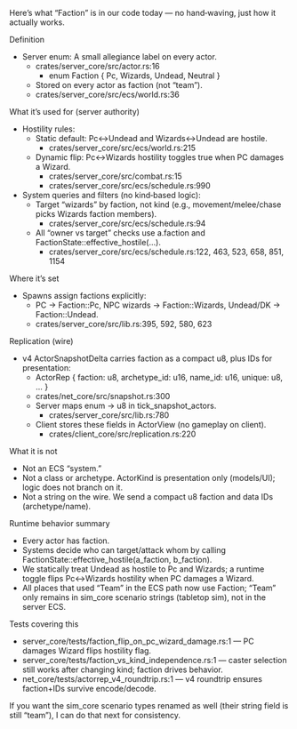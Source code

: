 Here’s what “Faction” is in our code today — no hand‑waving, just how it actually works.

  Definition

  - Server enum: A small allegiance label on every actor.
      - crates/server_core/src/actor.rs:16
          - enum Faction { Pc, Wizards, Undead, Neutral }
      - Stored on every actor as faction (not “team”).
      - crates/server_core/src/ecs/world.rs:36

  What it’s used for (server authority)

  - Hostility rules:
      - Static default: Pc↔Undead and Wizards↔Undead are hostile.
          - crates/server_core/src/ecs/world.rs:215
      - Dynamic flip: Pc↔Wizards hostility toggles true when PC damages a Wizard.
          - crates/server_core/src/combat.rs:15
          - crates/server_core/src/ecs/schedule.rs:990
  - System queries and filters (no kind‑based logic):
      - Target “wizards” by faction, not kind (e.g., movement/melee/chase picks Wizards faction members).
          - crates/server_core/src/ecs/schedule.rs:94
      - All “owner vs target” checks use a.faction and FactionState::effective_hostile(...).
          - crates/server_core/src/ecs/schedule.rs:122, 463, 523, 658, 851, 1154

  Where it’s set

  - Spawns assign factions explicitly:
      - PC → Faction::Pc, NPC wizards → Faction::Wizards, Undead/DK → Faction::Undead.
      - crates/server_core/src/lib.rs:395, 592, 580, 623

  Replication (wire)

  - v4 ActorSnapshotDelta carries faction as a compact u8, plus IDs for presentation:
      - ActorRep { faction: u8, archetype_id: u16, name_id: u16, unique: u8, … }
      - crates/net_core/src/snapshot.rs:300
      - Server maps enum → u8 in tick_snapshot_actors.
          - crates/server_core/src/lib.rs:780
      - Client stores these fields in ActorView (no gameplay on client).
          - crates/client_core/src/replication.rs:220

  What it is not

  - Not an ECS “system.”
  - Not a class or archetype. ActorKind is presentation only (models/UI); logic does not branch on it.
  - Not a string on the wire. We send a compact u8 faction and data IDs (archetype/name).

  Runtime behavior summary

  - Every actor has faction.
  - Systems decide who can target/attack whom by calling FactionState::effective_hostile(a_faction, b_faction).
  - We statically treat Undead as hostile to Pc and Wizards; a runtime toggle flips Pc↔Wizards hostility when PC damages a Wizard.
  - All places that used “Team” in the ECS path now use Faction; “Team” only remains in sim_core scenario strings (tabletop sim), not in the server ECS.

  Tests covering this

  - server_core/tests/faction_flip_on_pc_wizard_damage.rs:1 — PC damages Wizard flips hostility flag.
  - server_core/tests/faction_vs_kind_independence.rs:1 — caster selection still works after changing kind; faction drives behavior.
  - net_core/tests/actorrep_v4_roundtrip.rs:1 — v4 roundtrip ensures faction+IDs survive encode/decode.

  If you want the sim_core scenario types renamed as well (their string field is still “team”), I can do that next for consistency.
